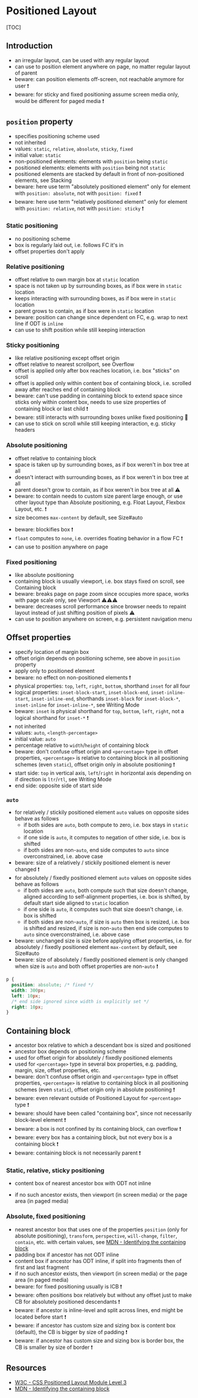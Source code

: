 # Positioned Layout

[TOC]



## Introduction

- an irregular layout, can be used with any regular layout
- can use to position element anywhere on page, no matter regular layout of parent
- beware: can position elements off-screen, not reachable anymore for user ❗️
- beware: for sticky and fixed positioning assume screen media only, would be different for paged media ❗️



## `position` property

- specifies positioning scheme used
- not inherited
- values: `static`, `relative`, `absolute`, `sticky`, `fixed`
- initial value: `static`
- non-positioned elements: elements with `position` being `static`
- positioned elements: elements with `position` being not `static`
- positioned elements are stacked by default in front of non-positioned elements, see Stacking
- beware: here use term "absolutely positioned element" only for element with `position: absolute`, not with `position: fixed` ❗️
- beware: here use term "relatively positioned element" only for element with `position: relative`, not with `position: sticky` ❗️

### Static positioning

- no positioning scheme
- box is regularly laid out, i.e. follows FC it's in
- offset properties don't apply

### Relative positioning

- offset relative to own margin box at `static` location
- space is not taken up by surrounding boxes, as if box were in `static` location
- keeps interacting with surrounding boxes, as if box were in `static` location
- parent grows to contain, as if box were in `static` location
- beware: position can change since dependent on FC, e.g. wrap to next line if ODT is `inline`
- can use to shift position while still keeping interaction

### Sticky positioning

- like relative positioning except offset origin
- offset relative to nearest scrollport, see Overflow
- offset is applied only after box reaches location, i.e. box "sticks" on scroll
- offset is applied only within content box of containing block, i.e. scrolled away after reaches end of containing block
- beware: can't use padding in containing block to extend space since sticks only within content box, needs to use size properties of containing block or last child ❗️
- beware: still interacts with surrounding boxes unlike fixed positioning 🎉
- can use to stick on scroll while still keeping interaction, e.g. sticky headers

### Absolute positioning

- offset relative to containing block
- space is taken up by surrounding boxes, as if box weren't in box tree at all
- doesn't interact with surrounding boxes, as if box weren't in box tree at all
- parent doesn't grow to contain, as if box weren't in box tree at all ⚠️
- beware: to contain needs to custom size parent large enough, or use other layout type than Absolute positioning, e.g. Float Layout, Flexbox Layout, etc. ❗️
- size becomes `max-content` by default, see Size#auto
<!-- ??? DEPENDING ON SELF-ALIGNMENT PROPERTIES -->
- beware: blockifies box ❗️
- `float` computes to `none`, i.e. overrides floating behavior in a flow FC ❗️
- can use to position anywhere on page

### Fixed positioning

- like absolute positioning
- containing block is usually viewport, i.e. box stays fixed on scroll, see Containing block
- beware: breaks page on page zoom since occupies more space, works with page scale only, see Viewport ⚠️⚠️⚠️
- beware: decreases scroll performance since browser needs to repaint layout instead of just shifting position of pixels ⚠️
- can use to position anywhere on screen, e.g. persistent navigation menu



## Offset properties

- specify location of margin box
- offset origin depends on positioning scheme, see above in `position` property
- apply only to positioned element
- beware: no effect on non-positioned elements ❗️
- physical properties: `top`, `left`, `right`, `bottom`, shorthand `inset` for all four
- logical properties: `inset-block-start`, `inset-block-end`, `inset-inline-start`, `inset-inline-end`, shorthands `inset-block` for `inset-block-*`, `inset-inline` for `inset-inline-*`, see Writing Mode
- beware: `inset` is physical shorthand for `top`, `bottom`, `left`, `right`, not a logical shorthand for `inset-*` ❗️
- not inherited
- values: `auto`, `<length-percentage>`
- initial value: `auto`
- percentage relative to `width`/`height` of containing block
- beware: don't confuse offset origin and `<percentage>` type in offset properties, `<percentage>` is relative to containing block in all positioning schemes (even `static`), offset origin only in absolute positioning ❗️
- start side: `top` in vertical axis, `left`/`right` in horizontal axis depending on if direction is `ltr`/`rtl`, see Writing Mode
- end side: opposite side of start side

### `auto`

- for relatively / stickily positioned element `auto` values on opposite sides behave as follows
  - if both sides are `auto`, both compute to zero, i.e. box stays in `static` location
  - if one side is `auto`, it computes to negation of other side, i.e. box is shifted
  - if both sides are non-`auto`, end side computes to `auto` since overconstrained, i.e. above case
- beware: size of a relatively / stickily positioned element is never changed ❗️
- for absolutely / fixedly positioned element `auto` values on opposite sides behave as follows
  - if both sides are `auto`, both compute such that size doesn't change, aligned according to self-alignment properties, i.e. box is shifted, by default start side aligned to `static` location
  <!-- ToDo: What are self-alignment properties? see https://www.w3.org/TR/css-align-3/#abspos-sizing -->
  - if one side is `auto`, it computes such that size doesn't change, i.e. box is shifted
  - if both sides are non-`auto`, if size is `auto` then box is resized, i.e. box is shifted and resized, if size is non-`auto` then end side computes to `auto` since overconstrained, i.e. above case
- beware: unchanged size is size before applying offset properties, i.e. for absolutely / fixedly positioned element `max-content` by default, see Size#auto
- beware: size of absolutely / fixedly positioned element is only changed when size is `auto` and both offset properties are non-`auto` ❗️

```css
p {
  position: absolute; /* fixed */
  width: 300px;
  left: 10px;
  /* end side ignored since width is explicitly set */
  right: 10px;
}
```



## Containing block

- ancestor box relative to which a descendant box is sized and positioned
- ancestor box depends on positioning scheme
- used for offset origin for absolutely / fixedly positioned elements
- used for `<percentage>` type in several box properties, e.g. padding, margin, size, offset properties, etc.
- beware: don't confuse offset origin and `<percentage>` type in offset properties, `<percentage>` is relative to containing block in all positioning schemes (even `static`), offset origin only in absolute positioning ❗️
- beware: even relevant outside of Positioned Layout for `<percentage>` type ❗️
- beware: should have been called "containing box", since not necessarily block-level element ❗️
- beware: a box is not confined by its containing block, can overflow ❗️
- beware: every box has a containing block, but not every box is a containing block ❗️
- beware: containing block is not necessarily parent ❗️

### Static, relative, sticky positioning

- content box of nearest ancestor box with ODT not inline
<!-- ??? no precise definition, spec uses old notion of FC that not every box established -->
- if no such ancestor exists, then viewport (in screen media) or the page area (in paged media)

### Absolute, fixed positioning

- nearest ancestor box that uses one of the properties `position` (only for absolute positioning), `transform`, `perspective`, `will-change`, `filter`, `contain`, etc. with certain values, see [MDN - Identifying the containing block](https://developer.mozilla.org/en-US/docs/Web/CSS/Containing_block#Identifying_the_containing_block)
- padding box if ancestor has not ODT inline
- content box if ancestor has ODT inline, if split into fragments then of first and last fragment
- if no such ancestor exists, then viewport (in screen media) or the page area (in paged media)
- beware: for fixed positioning usually is ICB ❗️
- beware: often positions box relatively but without any offset just to make CB for absolutely positioned descendants ❗️
- beware: if ancestor is inline-level and split across lines, end might be located before start ❗️
- beware: if ancestor has custom size and sizing box is content box (default), the CB is bigger by size of padding ❗️
- beware: if ancestor has custom size and sizing box is border box, the CB is smaller by size of border ❗️



## Resources

- [W3C - CSS Positioned Layout Module Level 3](https://www.w3.org/TR/css-position-3/)
- [MDN - Identifying the containing block](https://developer.mozilla.org/en-US/docs/Web/CSS/Containing_block#Identifying_the_containing_block)